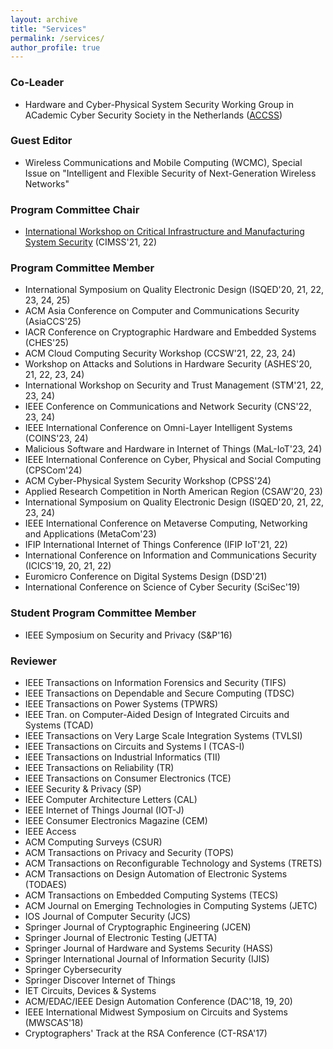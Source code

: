 ```yaml
---
layout: archive
title: "Services"
permalink: /services/
author_profile: true
---
```


### Co-Leader

- Hardware and Cyber-Physical System Security Working Group in ACademic Cyber Security Society in the Netherlands ([ACCSS](https://accss.nl/))

### Guest Editor

- Wireless Communications and Mobile Computing (WCMC), Special Issue on "Intelligent and Flexible Security of Next-Generation Wireless Networks"

### Program Committee Chair

- [International Workshop on Critical Infrastructure and Manufacturing System Security](https://cimssworkshop.github.io/) (CIMSS'21, 22)

### Program Committee Member

- International Symposium on Quality Electronic Design (ISQED'20, 21, 22, 23, 24, 25) 
- ACM Asia Conference on Computer and Communications Security (AsiaCCS'25)
- IACR Conference on Cryptographic Hardware and Embedded Systems (CHES'25)
- ACM Cloud Computing Security Workshop (CCSW'21, 22, 23, 24)
- Workshop on Attacks and Solutions in Hardware Security (ASHES'20, 21, 22, 23, 24)
- International Workshop on Security and Trust Management (STM'21, 22, 23, 24)
- IEEE Conference on Communications and Network Security (CNS'22, 23, 24)
- IEEE International Conference on Omni-Layer Intelligent Systems (COINS'23, 24)
- Malicious Software and Hardware in Internet of Things (MaL-IoT'23, 24)
- IEEE International Conference on Cyber, Physical and Social Computing (CPSCom'24)
- ACM Cyber-Physical System Security Workshop (CPSS'24)
- Applied Research Competition in North American Region (CSAW'20, 23)
- International Symposium on Quality Electronic Design (ISQED'20, 21, 22, 23, 24) 
- IEEE International Conference on Metaverse Computing, Networking and Applications (MetaCom'23)
- IFIP International Internet of Things Conference (IFIP IoT'21, 22)
- International Conference on Information and Communications Security (ICICS'19, 20, 21, 22)
- Euromicro Conference on Digital Systems Design (DSD'21)
- International Conference on Science of Cyber Security (SciSec'19)

### Student Program Committee Member

- IEEE Symposium on Security and Privacy (S&P'16)

### Reviewer

- IEEE Transactions on Information Forensics and Security (TIFS)
- IEEE Transactions on Dependable and Secure Computing (TDSC)
- IEEE Transactions on Power Systems (TPWRS)
- IEEE Tran. on Computer-Aided Design of Integrated Circuits and Systems (TCAD)
- IEEE Transactions on Very Large Scale Integration Systems (TVLSI)
- IEEE Transactions on Circuits and Systems I (TCAS-I)
- IEEE Transactions on Industrial Informatics (TII) 
- IEEE Transactions on Reliability (TR)
- IEEE Transactions on Consumer Electronics (TCE)
- IEEE Security & Privacy (SP)
- IEEE Computer Architecture Letters (CAL)
- IEEE Internet of Things Journal (IOT-J)
- IEEE Consumer Electronics Magazine (CEM)
- IEEE Access
- ACM Computing Surveys (CSUR)
- ACM Transactions on Privacy and Security (TOPS)
- ACM Transactions on Reconfigurable Technology and Systems (TRETS)
- ACM Transactions on Design Automation of Electronic Systems (TODAES)
- ACM Transactions on Embedded Computing Systems (TECS)
- ACM Journal on Emerging Technologies in Computing Systems (JETC)
- IOS Journal of Computer Security (JCS)
- Springer Journal of Cryptographic Engineering (JCEN)
- Springer Journal of Electronic Testing (JETTA)
- Springer Journal of Hardware and Systems Security (HASS)
- Springer International Journal of Information Security (IJIS)
- Springer Cybersecurity
- Springer Discover Internet of Things
- IET Circuits, Devices & Systems
- ACM/EDAC/IEEE Design Automation Conference (DAC'18, 19, 20)
- IEEE International Midwest Symposium on Circuits and Systems (MWSCAS'18)
- Cryptographers' Track at the RSA Conference (CT-RSA'17)
